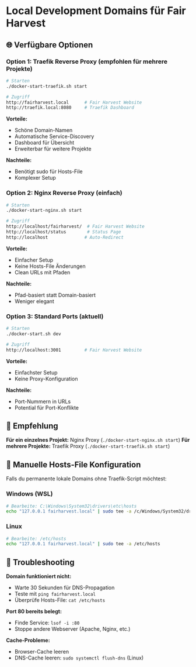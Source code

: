 # Local Development Domains für Fair Harvest

## 🌐 Verfügbare Optionen

### Option 1: Traefik Reverse Proxy (empfohlen für mehrere Projekte)

```bash
# Starten
./docker-start-traefik.sh start

# Zugriff
http://fairharvest.local      # Fair Harvest Website
http://traefik.local:8080     # Traefik Dashboard
```

**Vorteile:**
- Schöne Domain-Namen
- Automatische Service-Discovery
- Dashboard für Übersicht
- Erweiterbar für weitere Projekte

**Nachteile:**
- Benötigt sudo für Hosts-File
- Komplexer Setup

### Option 2: Nginx Reverse Proxy (einfach)

```bash
# Starten
./docker-start-nginx.sh start

# Zugriff
http://localhost/fairharvest/  # Fair Harvest Website
http://localhost/status        # Status Page
http://localhost              # Auto-Redirect
```

**Vorteile:**
- Einfacher Setup
- Keine Hosts-File Änderungen
- Clean URLs mit Pfaden

**Nachteile:**
- Pfad-basiert statt Domain-basiert
- Weniger elegant

### Option 3: Standard Ports (aktuell)

```bash
# Starten
./docker-start.sh dev

# Zugriff
http://localhost:3001         # Fair Harvest Website
```

**Vorteile:**
- Einfachster Setup
- Keine Proxy-Konfiguration

**Nachteile:**
- Port-Nummern in URLs
- Potential für Port-Konflikte

## 🚀 Empfehlung

**Für ein einzelnes Projekt:** Nginx Proxy (`./docker-start-nginx.sh start`)
**Für mehrere Projekte:** Traefik Proxy (`./docker-start-traefik.sh start`)

## 📝 Manuelle Hosts-File Konfiguration

Falls du permanente lokale Domains ohne Traefik-Script möchtest:

### Windows (WSL)
```bash
# Bearbeite: C:\Windows\System32\drivers\etc\hosts
echo "127.0.0.1 fairharvest.local" | sudo tee -a /c/Windows/System32/drivers/etc/hosts
```

### Linux
```bash
# Bearbeite: /etc/hosts
echo "127.0.0.1 fairharvest.local" | sudo tee -a /etc/hosts
```

## 🔧 Troubleshooting

**Domain funktioniert nicht:**
- Warte 30 Sekunden für DNS-Propagation
- Teste mit `ping fairharvest.local`
- Überprüfe Hosts-File: `cat /etc/hosts`

**Port 80 bereits belegt:**
- Finde Service: `lsof -i :80`
- Stoppe andere Webserver (Apache, Nginx, etc.)

**Cache-Probleme:**
- Browser-Cache leeren
- DNS-Cache leeren: `sudo systemctl flush-dns` (Linux)